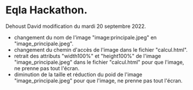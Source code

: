 # Eqla Hackathon.

Dehoust David modification du mardi 20 septembre 2022.
- changement du nom de l'image "image:principale.jpeg" en "image_principale.jpeg".
- changement du chemin d'accès de l'image dans le fichier "calcul.html".
- retrait des attributs "width100%" et "height100%" de l'image "image_principale.jpeg" dans le fichier "calcul.html" pour que l'image, ne prenne pas tout l'écran.
- diminution de la taille et réduction du poid de l'image "image_principale.jpeg" pour que l'image, ne prenne pas tout l'écran.